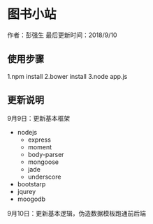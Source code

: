 # 图书小站
作者：彭强生
最后更新时间：2018/9/10

## 使用步骤
1.npm install
2.bower install
3.node app.js

## 更新说明
9月9日：更新基本框架

+ nodejs
	+ express
	+ moment
	+ body-parser
	+ mongoose
	+ jade
	+ underscore
+ bootstarp
+ jqurey
+ moogodb

9月10日：更新基本逻辑，伪造数据模板跑通前后端